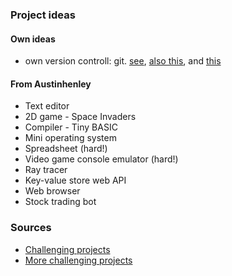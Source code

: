 ### Project ideas

#### Own ideas

- own version controll: git. [see](https://wyag.thb.lt/), [also this](https://maryrosecook.com/blog/post/git-from-the-inside-out), and [this](https://maryrosecook.com/blog/post/git-in-six-hundred-words)
  
#### From Austinhenley
- Text editor
- 2D game - Space Invaders
- Compiler - Tiny BASIC
- Mini operating system
- Spreadsheet (hard!)
- Video game console emulator (hard!)
- Ray tracer
- Key-value store web API
- Web browser
- Stock trading bot


### Sources
- [Challenging projects](https://austinhenley.com/blog/challengingprojects.html)
- [More challenging projects](https://austinhenley.com/blog/morechallengingprojects.html)

